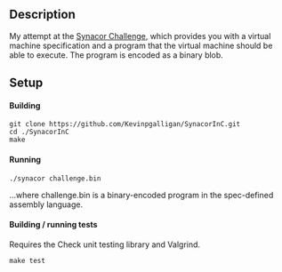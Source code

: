 ## Description
My attempt at the [Synacor Challenge](https://challenge.synacor.com/), which
provides you with a virtual machine specification and a program that the virtual
machine should be able to execute. The program is encoded as a binary blob.

## Setup
#### Building

```
git clone https://github.com/Kevinpgalligan/SynacorInC.git
cd ./SynacorInC
make
```

#### Running

```
./synacor challenge.bin
```

...where challenge.bin is a binary-encoded program in the spec-defined assembly language.

#### Building / running tests
Requires the Check unit testing library and Valgrind.

```
make test
```
